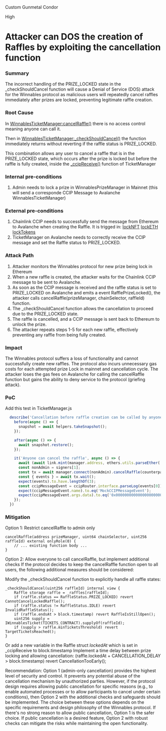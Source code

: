 Custom Gunmetal Condor

High

# Attacker can DOS the creation of Raffles by exploiting the cancellation function

### Summary

The incorrect handling of the PRIZE_LOCKED state in the _checkShouldCancel function will cause a Denial of Service (DOS) attack for the Winnables protocol as malicious users will repeatedly cancel raffles immediately after prizes are locked, preventing legitimate raffle creation.

### Root Cause

In [WinnablesTicketManager:cancelRaffle()](https://github.com/sherlock-audit/2024-08-winnables-raffles/blob/81b28633d0f450e33a8b32976e17122418f5d47e/public-contracts/contracts/WinnablesTicketManager.sol#L278) there is no access control meaning anyone can call it.

Then in [WinnablesTicketManager:_checkShouldCancel()](https://github.com/sherlock-audit/2024-08-winnables-raffles/blob/81b28633d0f450e33a8b32976e17122418f5d47e/public-contracts/contracts/WinnablesTicketManager.sol#L436)
the function immediately returns without reverting if the raffle status is PRIZE_LOCKED.

This combination allows any user to cancel a raffle that is in the PRIZE_LOCKED state, which occurs after the prize is locked but before the raffle is fully created, inside the [_ccipReceive()](https://github.com/sherlock-audit/2024-08-winnables-raffles/blob/81b28633d0f450e33a8b32976e17122418f5d47e/public-contracts/contracts/WinnablesTicketManager.sol#L381) function of TicketManager

### Internal pre-conditions

1) Admin needs to lock a prize in WinnablesPrizeManager in Mainnet (this will send a corresponde CCIP Message to Avalanche WinnablesTicketManager)

### External pre-conditions

1) Chainlink CCIP needs to successfully send the message from Ethereum to Avalanche when creating the Raffle. It is trigged in:
[lockNFT](https://github.com/sherlock-audit/2024-08-winnables-raffles/blob/81b28633d0f450e33a8b32976e17122418f5d47e/public-contracts/contracts/WinnablesPrizeManager.sol#L163)
[lockETH](https://github.com/sherlock-audit/2024-08-winnables-raffles/blob/81b28633d0f450e33a8b32976e17122418f5d47e/public-contracts/contracts/WinnablesPrizeManager.sol#L186)
[lockTokens](https://github.com/sherlock-audit/2024-08-winnables-raffles/blob/81b28633d0f450e33a8b32976e17122418f5d47e/public-contracts/contracts/WinnablesPrizeManager.sol#L211)
2) TicketManager on Avalanche needs to correctly receive the CCIP message and set the Raffle status to PRIZE_LOCKED.

### Attack Path

1. Attacker monitors the Winnables protocol for new prize being lock in Ethereum
2. When a new raffle is created, the attacker waits for the Chainlink CCIP message to be sent to Avalanche.
3. As soon as the CCIP message is received and the raffle status is set to PRIZE_LOCKED on Avalanche and emits a event RafflePrizeLocked(), the attacker calls cancelRaffle(prizeManager, chainSelector, raffleId) function.
4. The _checkShouldCancel function allows the cancellation to proceed due to the PRIZE_LOCKED state.
5. The raffle is cancelled, and a CCIP message is sent back to Ethereum to unlock the prize.
6. The attacker repeats steps 1-5 for each new raffle, effectively preventing any raffle from being fully created.

### Impact

The Winnables protocol suffers a loss of functionality and cannot successfully create new raffles. The protocol also incurs unnecessary gas costs for each attempted prize Lock in mainnet and cancellation cycle. The attacker loses the gas fees on Avalanche for calling the cancelRaffle function but gains the ability to deny service to the protocol (griefing attack).

### PoC

Add this test in TicketManager.js

```javascript
  describe('Cancellation before raffle creation can be called by anyone', () => {
    before(async () => {
      snapshot = await helpers.takeSnapshot();
    });

    after(async () => {
      await snapshot.restore();
    });

    it('Anyone can cancel the raffle', async () => {
      await (await link.mint(manager.address, ethers.utils.parseEther('100'))).wait();
      const nonAdmin = signers[1];
      const tx = await manager.connect(nonAdmin).cancelRaffle(counterpartContractAddress, 1, 1);
      const { events } = await tx.wait();
      expect(events).to.have.lengthOf(3);
      const ccipMessageEvent = ccipRouter.interface.parseLog(events[0]);
      expect(ccipMessageEvent.name).to.eq('MockCCIPMessageEvent');
      expect(ccipMessageEvent.args.data).to.eq('0x000000000000000000000000000000000000000000000000000000000000000001');
    });
  })
```

### Mitigation

Option 1: Restrict cancelRaffle to admin only
```solidity
cancelRaffle(address prizeManager, uint64 chainSelector, uint256 raffleId) external onlyRole(0) {
    // ... existing function body ...
}
```
Option 2: Allow everyone to call cancelRaffle, but implement additional checks
If the protocol decides to keep the cancelRaffle function open to all users, the following additional measures should be considered:

Modify the _checkShouldCancel function to explicitly handle all raffle states:
```solidity
_checkShouldCancel(uint256 raffleId) internal view {
    Raffle storage raffle = _raffles[raffleId];
    if (raffle.status == RaffleStatus.PRIZE_LOCKED) revert CannotCancelLockedRaffle();
    if (raffle.status != RaffleStatus.IDLE) revert InvalidRaffleStatus();
    if (raffle.endsAt > block.timestamp) revert RaffleIsStillOpen();
    uint256 supply = IWinnablesTicket(TICKETS_CONTRACT).supplyOf(raffleId);
    if (supply > raffle.minTicketsThreshold) revert TargetTicketsReached();
}
```

Or add a new variable in the Raffle struct *lockedAt* which is set in _ccipReceive to block.timestamp
Implement a time delay between prize locking and allowing cancellation:
(raffle.lockedAt + CANCELLATION_DELAY > block.timestamp) revert CancellationTooEarly();


Recommendation:
Option 1 (admin-only cancellation) provides the highest level of security and control. It prevents any potential abuse of the cancellation mechanism by unauthorized parties.
However, if the protocol design requires allowing public cancellation for specific reasons (e.g., to enable automated processes or to allow participants to cancel under certain conditions), then Option 2 with the additional checks and safeguards should be implemented.
The choice between these options depends on the specific requirements and design philosophy of the Winnables protocol. If there's no strong reason to allow public cancellation, Option 1 is the safer choice. If public cancellation is a desired feature, Option 2 with robust checks can mitigate the risks while maintaining the open functionality.